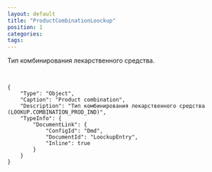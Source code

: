 ```yaml
---
layout: default
title: "ProductCombinationLoockup"
position: 1
categories: 
tags: 
---
```


Тип комбинирования лекарственного средства.

 

```
{
	"Type": "Object",
	"Caption": "Product combination",
	"Description": "Тип комбинирования лекарственного средства (LOOKUP.COMBINATION_PROD_IND)",
	"TypeInfo": {
		"DocumentLink": {
			"ConfigId": "Dmd",
			"DocumentId": "LoockupEntry",
			"Inline": true
		}
	}
}
```

 

 

